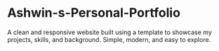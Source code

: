 # Ashwin-s-Personal-Portfolio
A clean and responsive website built using a template to showcase my projects, skills, and background. Simple, modern, and easy to explore.

